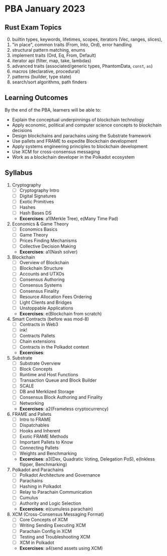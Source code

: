 # PBA January 2023

## Rust Exam Topics
0. builtin types, keywords, lifetimes, scopes, iterators (Vec, ranges, slices),
1. "in place", common traits (From, Into, Ord), error handling
2. structural pattern matching, enums
3. implement traits (Ord, Eq, From, Default)
4. iterator api (filter, map, take, lambdas)
5. advanced traits (associated/generic types, PhantomData, `const`, `as`)
6. macros (declarative, procedural)
7. patterns (builder, type state)
8. search/sort algorithms, path finders

## Learning Outcomes
By the end of the PBA, learners will be able to:
- Explain the conceptual underpinnings of blockchain technology
- Apply economic, political and computer science concepts to blockchain  
  decisions
- Design blockchains and parachains using the Substrate framework
- Use pallets and FRAME to expedite Blockchain development
- Apply systems engineering principles to blockchain development
- Use XCM for cross-consensus messaging
- Work as a blockchain developer in the Polkadot ecosystem

## Syllabus
1. Cryptography 
    - [ ] Cryptography Intro
    - [ ] Digital Signatures
    - [ ] Exotic Primitives
    - [ ] Hashes
    - [ ] Hash Bases DS
    - **Excercises**: a1(Merkle Tree), e(Many Time Pad)
2. Economics & Game Theory
    - [ ] Economics Basics
    - [ ] Game Theory
    - [ ] Prices Finding Mechanisms
    - [ ] Collective Decision Making
    - **Excercises**: a1(Nash solver)
3. Blockchain
    - [ ] Overview of Blockchain
    - [ ] Blockchain Structure
    - [ ] Accounts and UTXOs
    - [ ] Consensus Authoring
    - [ ] Consensus Systems
    - [ ] Consensus Finality
    - [ ] Resource Allocation Fees Ordering
    - [ ] Light Clients and Bridges
    - [ ] Unstoppable Applications
    - **Excercises**: e(Blockchain from scratch)
4. Smart Contracts (before was mod-8)
    - [ ] Contracts in Web3
    - [ ] ink!
    - [ ] Contracts Pallets
    - [ ] Chain extensions
    - [ ] Contracts in the Polkadot context
    - **Excercises**: 
5. Substrate
    - [ ] Substrate Overview
    - [ ] Block Concepts
    - [ ] Runtime and Host Functions
    - [ ] Transaction Queue and Block Builder
    - [ ] SCALE
    - [ ] DB and Merklized Storage
    - [ ] Consensus Block Authoring and Finality
    - [ ] Networking
    - **Excercises**: a2(Frameless cryptocurrency)
6. FRAME and Pallets
    - [ ] Intro to FRAME
    - [ ] Dispatchables 
    - [ ] Hooks and Inherent
    - [ ] Exotic FRAME Methods
    - [ ] Important Pallets to Know
    - [ ] Connecting Pallets
    - [ ] Weights and Benchmarking
    - **Excercises**: a3(Dex, Quadratic Voting, Delegation PoS), e(Inkless
      flipper, Benchmarking)
7. Polkadot and Parachains
    - [ ] Polkadot Architecture and Governance
    - [ ] Parachains
    - [ ] Hashing in Polkadot
    - [ ] Relay to Parachain Communication
    - [ ] Cumulus
    - [ ] Authority and Logic Selection
    - **Excercises**: e(cumuless parachain)
8. XCM (Cross-Consensus Messaging Format)
    - [ ] Core Concepts of XCM
    - [ ] Writing Sending Executing XCM
    - [ ] Parachain Config in XCM
    - [ ] Testing and Troubleshooting XCM
    - [ ] XCM in Polkadot
    - **Excercises**: a4(send assets using XCM)
